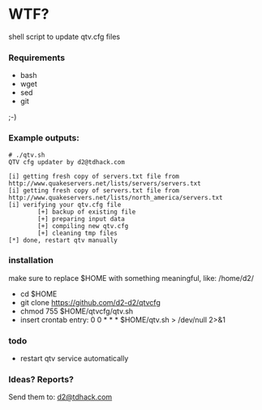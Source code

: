 # WTF?

shell script to update qtv.cfg files

### Requirements

* bash
* wget
* sed
* git

;-)

### Example outputs:
```
# ./qtv.sh
QTV cfg updater by d2@tdhack.com

[i] getting fresh copy of servers.txt file from http://www.quakeservers.net/lists/servers/servers.txt
[i] getting fresh copy of servers.txt file from http://www.quakeservers.net/lists/north_america/servers.txt
[i] verifying your qtv.cfg file
        [+] backup of existing file
        [+] preparing input data
        [+] compiling new qtv.cfg
        [+] cleaning tmp files
[*] done, restart qtv manually
```
### installation
make sure to replace $HOME with something meaningful, like: /home/d2/

* cd $HOME
* git clone https://github.com/d2-d2/qtvcfg
* chmod 755 $HOME/qtvcfg/qtv.sh
* insert crontab entry: 0 0 * * * $HOME/qtv.sh > /dev/null 2>&1

### todo
* restart qtv service automatically

### Ideas? Reports?

Send them to: d2@tdhack.com
